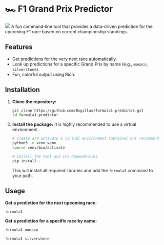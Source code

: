  # 🏎️ F1 Grand Prix Predictor
<img src="https://i.pinimg.com/736x/2c/2f/ad/2c2fada02dac215c8d675ca048422be7.jpg">
A fun command-line tool that provides a data-driven prediction for the upcoming F1 race based on current championship standings.

## Features

- Get predictions for the very next race automatically.
- Look up predictions for a specific Grand Prix by name (e.g., `monaco`, `silverstone`).
- Fun, colorful output using Rich.

## Installation

1.  **Clone the repository:**
    ```bash
    git clone https://github.com/0xgillus/formula1-predictor.git
    cd formula1-predictor
    ```

2.  **Install the package:**
    It is highly recommended to use a virtual environment.
    ```bash
    # Create and activate a virtual environment (optional but recommended)
    python3 -m venv venv
    source venv/bin/activate

    # Install the tool and its dependencies
    pip install .
    ```
    This will install all required libraries and add the `formula1` command to your path.

## Usage

**Get a prediction for the next upcoming race:**
```bash
formula1
```

**Get a prediction for a specific race by name:**
```bash
formula1 monaco
```
```bash
formula1 silverstone
```

